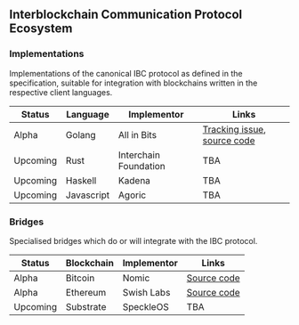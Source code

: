 ## Interblockchain Communication Protocol Ecosystem

### Implementations

Implementations of the canonical IBC protocol as defined in the specification, suitable for integration with blockchains written in the respective client languages.

| Status    | Language    | Implementor            | Links                     |
| --------- | ----------- | ---------------------- | ------------------------- |
| Alpha     | Golang      | All in Bits            | [Tracking issue](https://github.com/cosmos/ics/issues/145), [source code](https://github.com/cosmos/cosmos-sdk/pull/4548) |
| Upcoming  | Rust        | Interchain Foundation  | TBA |
| Upcoming  | Haskell     | Kadena                 | TBA |
| Upcoming  | Javascript  | Agoric                 | TBA |

### Bridges

Specialised bridges which do or will integrate with the IBC protocol.

| Status    | Blockchain | Implementor | Links                |
| --------- | ---------- | ----------- | -------------------- |
| Alpha     | Bitcoin    | Nomic       | [Source code](https://github.com/nomic-io/bitcoin-peg) |
| Alpha     | Ethereum   | Swish Labs  | [Source code](https://github.com/swishlabsco/peggy) |
| Upcoming  | Substrate  | SpeckleOS   | TBA |

